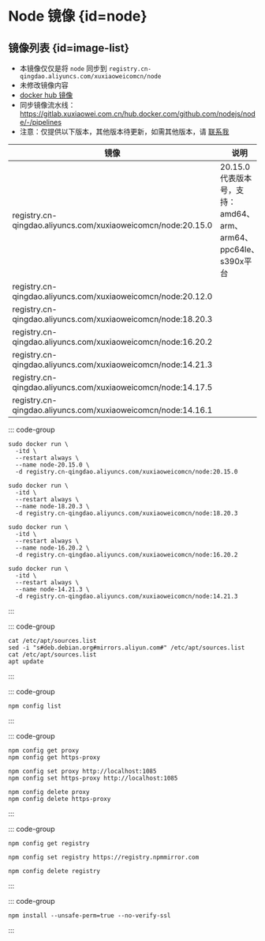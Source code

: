 # Node 镜像 {id=node}

## 镜像列表 {id=image-list}

- 本镜像仅仅是将 `node` 同步到 `registry.cn-qingdao.aliyuncs.com/xuxiaoweicomcn/node`
- 未修改镜像内容
- [docker hub 镜像](https://hub.docker.com/_/node)
- 同步镜像流水线：https://gitlab.xuxiaowei.com.cn/hub.docker.com/github.com/nodejs/node/-/pipelines
- 注意：仅提供以下版本，其他版本待更新，如需其他版本，请 [联系我](../../../guide/website.md)

| 镜像                                                           | 说明                                               |
|--------------------------------------------------------------|--------------------------------------------------|
| registry.cn-qingdao.aliyuncs.com/xuxiaoweicomcn/node:20.15.0 | 20.15.0 代表版本号，支持：amd64、arm、arm64、ppc64le、s390x平台 |
| registry.cn-qingdao.aliyuncs.com/xuxiaoweicomcn/node:20.12.0 |                                                  |
| registry.cn-qingdao.aliyuncs.com/xuxiaoweicomcn/node:18.20.3 |                                                  |
| registry.cn-qingdao.aliyuncs.com/xuxiaoweicomcn/node:16.20.2 |                                                  |
| registry.cn-qingdao.aliyuncs.com/xuxiaoweicomcn/node:14.21.3 |                                                  |
| registry.cn-qingdao.aliyuncs.com/xuxiaoweicomcn/node:14.17.5 |                                                  |
| registry.cn-qingdao.aliyuncs.com/xuxiaoweicomcn/node:14.16.1 |                                                  |

::: code-group

```shell [20.x]
sudo docker run \
  -itd \
  --restart always \
  --name node-20.15.0 \
  -d registry.cn-qingdao.aliyuncs.com/xuxiaoweicomcn/node:20.15.0
```

```shell [18.x]
sudo docker run \
  -itd \
  --restart always \
  --name node-18.20.3 \
  -d registry.cn-qingdao.aliyuncs.com/xuxiaoweicomcn/node:18.20.3
```

```shell [16.x]
sudo docker run \
  -itd \
  --restart always \
  --name node-16.20.2 \
  -d registry.cn-qingdao.aliyuncs.com/xuxiaoweicomcn/node:16.20.2
```

```shell [14.x]
sudo docker run \
  -itd \
  --restart always \
  --name node-14.21.3 \
  -d registry.cn-qingdao.aliyuncs.com/xuxiaoweicomcn/node:14.21.3
```

:::

::: code-group

```shell [使用阿里云镜像]
cat /etc/apt/sources.list
sed -i "s#deb.debian.org#mirrors.aliyun.com#" /etc/apt/sources.list
cat /etc/apt/sources.list
apt update
```

:::

::: code-group

```shell [查看配置]
npm config list
```

:::

::: code-group

```shell [查看代理]
npm config get proxy
npm config get https-proxy
```

```shell [设置代理]
npm config set proxy http://localhost:1085
npm config set https-proxy http://localhost:1085
```

```shell [删除代理]
npm config delete proxy
npm config delete https-proxy
```

:::

::: code-group

```shell [查看代理]
npm config get registry
```

```shell [设置代理]
npm config set registry https://registry.npmmirror.com
```

```shell [删除代理]
npm config delete registry
```

:::

::: code-group

```shell [跳过证书验证]
npm install --unsafe-perm=true --no-verify-ssl
```

:::

<style>

._image_registry_cn-qingdao_aliyuncs_com_xuxiaoweicomcn_node table tr th:nth-child(1), 
._image_registry_cn-qingdao_aliyuncs_com_xuxiaoweicomcn_node table tr td:nth-child(1) {
    min-width: 450px;
}

._image_registry_cn-qingdao_aliyuncs_com_xuxiaoweicomcn_node table tr th:nth-child(2), 
._image_registry_cn-qingdao_aliyuncs_com_xuxiaoweicomcn_node table tr td:nth-child(2) {
    min-width: 490px;
}

</style>